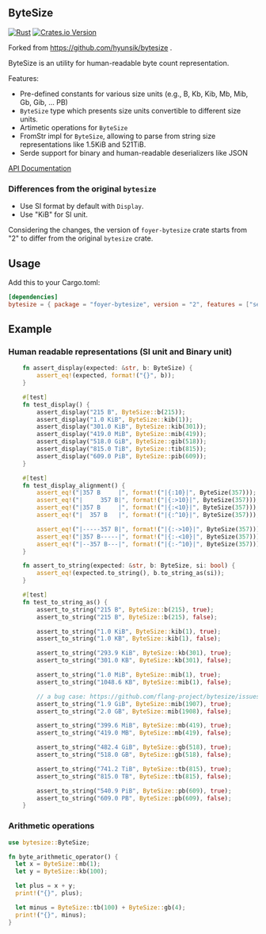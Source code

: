 ## ByteSize

[![Rust](https://github.com/foyer-rs/bytesize/actions/workflows/rust.yml/badge.svg)](https://github.com/foyer-rs/bytesize/actions/workflows/rust.yml)
[![Crates.io Version](https://img.shields.io/crates/v/foyer-bytesize.svg)](https://crates.io/crates/foyer-bytesize)

Forked from https://github.com/hyunsik/bytesize .

ByteSize is an utility for human-readable byte count representation.

Features:
* Pre-defined constants for various size units (e.g., B, Kb, Kib, Mb, Mib, Gb, Gib, ... PB)
* `ByteSize` type which presents size units convertible to different size units.
* Artimetic operations for `ByteSize`
* FromStr impl for `ByteSize`, allowing to parse from string size representations like 1.5KiB and 521TiB.
* Serde support for binary and human-readable deserializers like JSON

[API Documentation](https://docs.rs/foyer-bytesize/)

### Differences from the original `bytesize`

- Use SI format by default with `Display`.
- Use "KiB" for SI unit.

Considering the changes, the version of `foyer-bytesize` crate starts from "2" to differ from the original `bytesize` crate.

## Usage

Add this to your Cargo.toml:

```toml
[dependencies]
bytesize = { package = "foyer-bytesize", version = "2", features = ["serde"]}
```

## Example

### Human readable representations (SI unit and Binary unit)

```rust
    fn assert_display(expected: &str, b: ByteSize) {
        assert_eq!(expected, format!("{}", b));
    }

    #[test]
    fn test_display() {
        assert_display("215 B", ByteSize::b(215));
        assert_display("1.0 KiB", ByteSize::kib(1));
        assert_display("301.0 KiB", ByteSize::kib(301));
        assert_display("419.0 MiB", ByteSize::mib(419));
        assert_display("518.0 GiB", ByteSize::gib(518));
        assert_display("815.0 TiB", ByteSize::tib(815));
        assert_display("609.0 PiB", ByteSize::pib(609));
    }

    #[test]
    fn test_display_alignment() {
        assert_eq!("|357 B     |", format!("|{:10}|", ByteSize(357)));
        assert_eq!("|     357 B|", format!("|{:>10}|", ByteSize(357)));
        assert_eq!("|357 B     |", format!("|{:<10}|", ByteSize(357)));
        assert_eq!("|  357 B   |", format!("|{:^10}|", ByteSize(357)));

        assert_eq!("|-----357 B|", format!("|{:->10}|", ByteSize(357)));
        assert_eq!("|357 B-----|", format!("|{:-<10}|", ByteSize(357)));
        assert_eq!("|--357 B---|", format!("|{:-^10}|", ByteSize(357)));
    }

    fn assert_to_string(expected: &str, b: ByteSize, si: bool) {
        assert_eq!(expected.to_string(), b.to_string_as(si));
    }

    #[test]
    fn test_to_string_as() {
        assert_to_string("215 B", ByteSize::b(215), true);
        assert_to_string("215 B", ByteSize::b(215), false);

        assert_to_string("1.0 KiB", ByteSize::kib(1), true);
        assert_to_string("1.0 KB", ByteSize::kib(1), false);

        assert_to_string("293.9 KiB", ByteSize::kb(301), true);
        assert_to_string("301.0 KB", ByteSize::kb(301), false);

        assert_to_string("1.0 MiB", ByteSize::mib(1), true);
        assert_to_string("1048.6 KB", ByteSize::mib(1), false);

        // a bug case: https://github.com/flang-project/bytesize/issues/8
        assert_to_string("1.9 GiB", ByteSize::mib(1907), true);
        assert_to_string("2.0 GB", ByteSize::mib(1908), false);

        assert_to_string("399.6 MiB", ByteSize::mb(419), true);
        assert_to_string("419.0 MB", ByteSize::mb(419), false);

        assert_to_string("482.4 GiB", ByteSize::gb(518), true);
        assert_to_string("518.0 GB", ByteSize::gb(518), false);

        assert_to_string("741.2 TiB", ByteSize::tb(815), true);
        assert_to_string("815.0 TB", ByteSize::tb(815), false);

        assert_to_string("540.9 PiB", ByteSize::pb(609), true);
        assert_to_string("609.0 PB", ByteSize::pb(609), false);
    }
```

### Arithmetic operations
```rust
use bytesize::ByteSize;

fn byte_arithmetic_operator() {
  let x = ByteSize::mb(1);
  let y = ByteSize::kb(100);

  let plus = x + y;
  print!("{}", plus);

  let minus = ByteSize::tb(100) + ByteSize::gb(4);
  print!("{}", minus);
}
```
